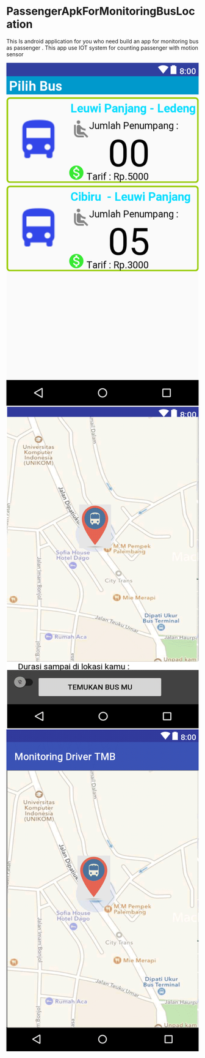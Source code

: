 # PassengerApkForMonitoringBusLocation
This Is android application for you who need build an app for monitoring bus as passenger
.   This app use IOT system for counting passenger with motion sensor

![alt tag](https://github.com/exp-technology/PassengerApkForMonitoringBusLocation/blob/master/Monitoring_damri.png?raw=true)
![alt tag](https://github.com/exp-technology/PassengerApkForMonitoringBusLocation/blob/master/Monitoring_damri2_1.png?raw=true)
![alt tag](https://github.com/exp-technology/PassengerApkForMonitoringBusLocation/blob/master/driver_damri%20-%20Copy1.png?raw=true)
